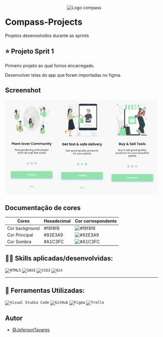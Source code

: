 <img src="https://resumo.cloud/wp-content/uploads/2021/09/modelo-imagem-rc-18.png" min-width="300px" max-width="300px" width="300px" align="right" alt="Logo compass">

# Compass-Projects 

Projetos desenvolvidos durante as sprints



## ⭐ Projeto Sprit 1

Primeiro projeto ao qual fomos encarregado.

Desenvolver telas do app que foram importadas no figma.


## Screenshot

![App Screenshot](https://github.com/JefersonT4v4res/Compass-Projects/blob/main/banners/Banner%20-%20Sprint%201.png?raw=true)

## Documentação de cores

| Cores             |Hexadecimal| Cor correspondente                                       |
| ----------------- |-----------| -------------------------------------------------------- |
| Cor background    |  #f8f8f8  | ![#f8f8f8](https://via.placeholder.com/10/f8f8f8?text=+) |
| Cor Principal     |  #92E3A9  | ![#92E3A9](https://via.placeholder.com/10/92E3A9?text=+) |
| Cor Sombra        |  #A1C3FC  | ![#A1C3FC](https://via.placeholder.com/10/A1C3FC?text=+) |


## 👨‍💻 Skills aplicadas/desenvolvidas:

<code>![HTML5](https://img.shields.io/badge/html5-%23E34F26.svg?style=for-the-badge&logo=html5&logoColor=white)</code>
<code>![SASS](https://img.shields.io/badge/SASS-hotpink.svg?style=for-the-badge&logo=SASS&logoColor=white)</code>
<code>![CSS3](https://img.shields.io/badge/css3-%231572B6.svg?style=for-the-badge&logo=css3&logoColor=white)</code>
<code>![Git](https://img.shields.io/badge/git-%23F05033.svg?style=for-the-badge&logo=git&logoColor=white)</code>

---

## 💼 Ferramentas Utilizadas:

<code>![Visual Studio Code](https://img.shields.io/badge/Visual%20Studio%20Code-0078d7.svg?style=for-the-badge&logo=visual-studio-code&logoColor=white)</code>
<code>![GitHub](https://img.shields.io/badge/github-%23121011.svg?style=for-the-badge&logo=github&logoColor=white)</code>
<code>![Figma](https://img.shields.io/badge/figma-%23121011.svg?style=for-the-badge&logo=figma&logoColor=white)</code>
<code>![Trello](https://img.shields.io/badge/Trello-%23121011.svg?style=for-the-badge&logo=Trello&logoColor=white)</code>

## Autor

- [@JefersonTavares](https://github.com/JefersonT4v4res)

